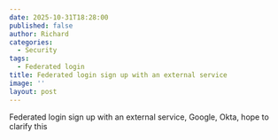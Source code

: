 ```yaml
---
date: 2025-10-31T18:28:00
published: false
author: Richard
categories:
  - Security
tags:
  - Federated login
title: Federated login sign up with an external service
image: ''
layout: post
---
```

Federated login sign up with an external service, Google, Okta, hope to clarify this
